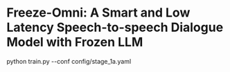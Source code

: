 # Freeze-Omni: A Smart and Low Latency Speech-to-speech Dialogue Model with Frozen LLM

python train.py --conf config/stage_1a.yaml
